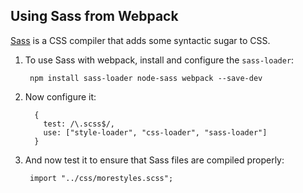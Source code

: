 ## Using Sass from Webpack

[Sass](https://sass-lang.com) is a CSS compiler that adds some syntactic sugar to CSS.

1. To use Sass with webpack, install and configure the `sass-loader`:

        npm install sass-loader node-sass webpack --save-dev

2. Now configure it:

	```
      {
        test: /\.scss$/,
        use: ["style-loader", "css-loader", "sass-loader"]
      }
	```

3. And now test it to ensure that Sass files are compiled properly:

        import "../css/morestyles.scss";
